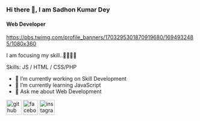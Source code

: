### Hi there 👋, I am Sadhon Kumar Dey
#### Web Developer
https://pbs.twimg.com/profile_banners/1703295301870919680/1694932485/1080x360

I am focusing my skill..🧑‍🦱👩‍🎓

Skills:  JS / HTML / CSS/PHP

- 🔭 I’m currently working on Skill Development 
- 🌱 I’m currently learning JavaScript 
- 💬 Ask me about Web Development 


[<img src='https://cdn.jsdelivr.net/npm/simple-icons@3.0.1/icons/github.svg' alt='github' height='40'>](https://github.com/https://github.com/SKDSADHON)  [<img src='https://cdn.jsdelivr.net/npm/simple-icons@3.0.1/icons/facebook.svg' alt='facebook' height='40'>](https://www.facebook.com/https://www.facebook.com/sorojit.kumardey?mibextid=ZbWKwL)  [<img src='https://cdn.jsdelivr.net/npm/simple-icons@3.0.1/icons/instagram.svg' alt='instagram' height='40'>](https://www.instagram.com/https://l.facebook.com/l.php?u=https%3A%2F%2Finstagram.com%2Fsadhon_kumar_%3Figshid%3DOGQ5ZDc2ODk2ZA%253D%253D%26fbclid%3DIwAR3VD7L77A5QkX6MNDfj87AjrtiSERSM7SZ2WRs8h_sxA6M1_7BP42OYhdo&h=AT1frdQC-TVbesEhS0JjzyqQqqOfba8HNr_5AmGwaHnoqHDj4mQOG8WSHb-abz1dfyj323puo9X-aZKTFplYSt7rsw_Q7ptTiY04fnS0QYiqaCK1WlFIyov6P9K97wYVEHf40g/)  
 
